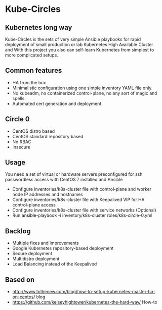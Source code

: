 #  Kube-Circles
## Kubernetes long way

Kube-Circles is the sets of very simple Ansible playbooks for rapid deployment of small production or lab Kubernetes High Available Cluster and
With this project you also can self-learn Kubernetes from simplest to more complicated setups.

## Common features
- HA from the box
- Minimalistic configuration using one simple inventory YAML file only.
- No kubeadm, no containerized control-plane, no any sort of magic and spells.
- Automated cert generation and deployment.

## Circle 0
- CentOS distro based
- CentOS standard repository based
- No RBAC
- Insecure

## Usage
You need a set of virtual or hardware servers preconfigured for ssh passwordless access with CentOS 7 installed and Ansible
- Configure inventories/k8s-cluster file with control-plane and worker node IP addresses and hostnames
- Configure inventories/k8s-cluster file with Keepalived VIP for HA control-plane access
- Configure inventories/k8s-cluster file with service networks (Optional)
- Run ansible-playbook -i inventory/k8s-cluster roles/k8s-circle-0.yml

## Backlog
- Multiple fixes and improvements
- Google Kubernetes repository-based deployment
- Secure deployment
- Multidistro deployment
- Load Balancing instead of the Keepalived

## Based on
- http://www.tothenew.com/blog/how-to-setup-kubernetes-master-ha-on-centos/ blog
- https://github.com/kelseyhightower/kubernetes-the-hard-way/ How-to
